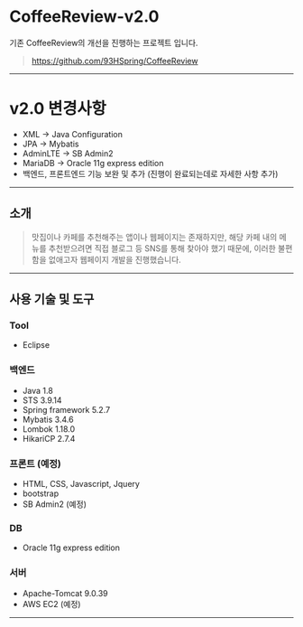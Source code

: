 # CoffeeReview-v2.0
기존 CoffeeReview의 개선을 진행하는 프로젝트 입니다.
> https://github.com/93HSpring/CoffeeReview

******************************

v2.0 변경사항
=======
- XML → Java Configuration
- JPA → Mybatis
- AdminLTE → SB Admin2
- MariaDB → Oracle 11g express edition
- 백엔드, 프론트엔드 기능 보완 및 추가 (진행이 완료되는데로 자세한 사항 추가)

******************************

## 소개
> 맛집이나 카페를 추천해주는 앱이나 웹페이지는 존재하지만, 해당 카페 내의 메뉴를 추천받으려면 직접 블로그 등 SNS를 통해 찾아야 했기 때문에, 이러한 불편함을 없애고자 웹페이지 개발을 진행했습니다.

******************************

## 사용 기술 및 도구
### Tool
- Eclipse

### 백엔드
- Java 1.8
- STS 3.9.14
- Spring framework 5.2.7
- Mybatis 3.4.6
- Lombok 1.18.0
- HikariCP 2.7.4

### 프론트 (예정)
- HTML, CSS, Javascript, Jquery
- bootstrap
- SB Admin2 (예정)

### DB
- Oracle 11g express edition

### 서버
- Apache-Tomcat 9.0.39
- AWS EC2 (예정)

******************************
